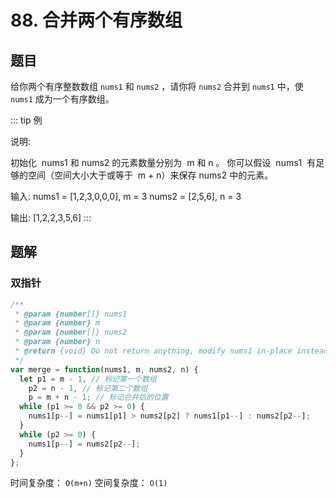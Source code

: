 # 88. 合并两个有序数组

## 题目

给你两个有序整数数组 `nums1` 和 `nums2` ，请你将 `nums2` 合并到 `nums1` 中，使 `nums1` 成为一个有序数组。

::: tip 例

说明:

初始化  nums1 和 nums2 的元素数量分别为  m 和 n 。
你可以假设  nums1  有足够的空间（空间大小大于或等于  m + n）来保存 nums2 中的元素。

输入:
nums1 = [1,2,3,0,0,0], m = 3
nums2 = [2,5,6], n = 3

输出: [1,2,2,3,5,6]
:::

## 题解

### 双指针

```js
/**
 * @param {number[]} nums1
 * @param {number} m
 * @param {number[]} nums2
 * @param {number} n
 * @return {void} Do not return anything, modify nums1 in-place instead.
 */
var merge = function(nums1, m, nums2, n) {
  let p1 = m - 1, // 标记第一个数组
    p2 = n - 1, // 标记第二个数组
    p = m + n - 1; // 标记合并后的位置
  while (p1 >= 0 && p2 >= 0) {
    nums1[p--] = nums1[p1] > nums2[p2] ? nums1[p1--] : nums2[p2--];
  }
  while (p2 >= 0) {
    nums1[p--] = nums2[p2--];
  }
};
```

时间复杂度： `O(m+n)`
空间复杂度： `O(1)`
